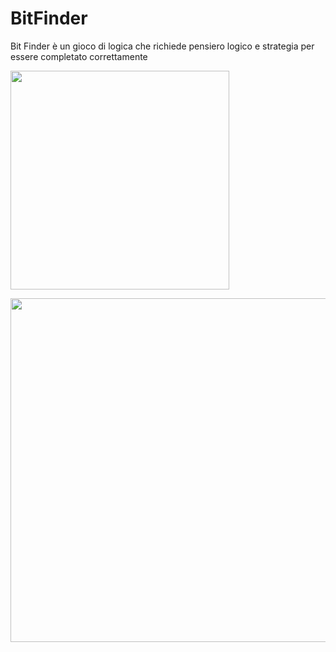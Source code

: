 # BitFinder
Bit Finder è un gioco di logica che richiede pensiero logico e strategia per essere completato correttamente


<img src="https://github.com/profmancusoa/BitFinder/assets/111191978/b4258ab0-1dd3-4362-9694-ea9ded20faf0" width=350> <br>

<img src="https://github.com/profmancusoa/BitFinder/assets/111191978/572a1e7b-d915-4bef-8842-79f015e25392" width=550>

